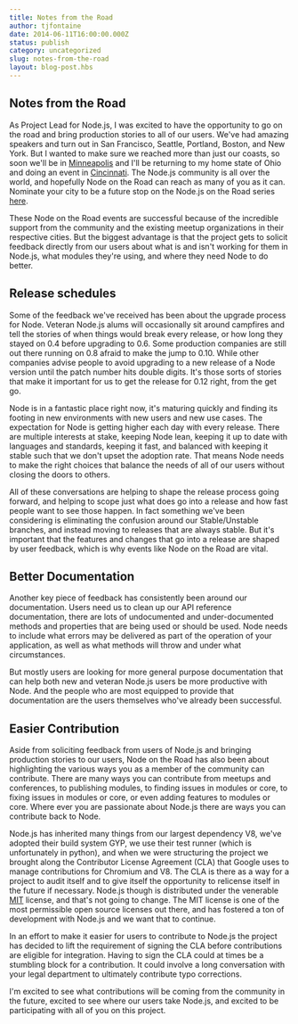 ```yaml
---
title: Notes from the Road
author: tjfontaine
date: 2014-06-11T16:00:00.000Z
status: publish
category: uncategorized
slug: notes-from-the-road
layout: blog-post.hbs
---
```


## Notes from the Road

As Project Lead for Node.js, I was excited to have the opportunity to go on the
road and bring production stories to all of our users. We've had amazing
speakers and turn out in San Francisco, Seattle, Portland, Boston, and New
York. But I wanted to make sure we reached more than just our coasts, so soon
we'll be in
[Minneapolis](http://www.joyent.com/noderoad/cities/minneapolis-6-17-2014) and
I'll be returning to my home state of Ohio and doing an event in
[Cincinnati](http://www.joyent.com/noderoad/cities/cincinnati-6-19-2014). The
Node.js community is all over the world, and hopefully Node on the Road can
reach as many of you as it can. Nominate your city to be a future stop on the
Node.js on the Road series
[here](http://www.joyent.com/noderoad/cities/suggest).

These Node on the Road events are successful because of the incredible support
from the community and the existing meetup organizations in their respective
cities. But the biggest advantage is that the project gets to solicit feedback
directly from our users about what is and isn't working for them in Node.js,
what modules they're using, and where they need Node to do better.

## Release schedules

Some of the feedback we've received has been about the upgrade process for
Node. Veteran Node.js alums will occasionally sit around campfires and tell the
stories of when things would break every release, or how long they stayed on
0.4 before upgrading to 0.6. Some production companies are still out there
running on 0.8 afraid to make the jump to 0.10. While other companies advise
people to avoid upgrading to a new release of a Node version until the patch
number hits double digits. It's those sorts of stories that make it important
for us to get the release for 0.12 right, from the get go.

Node is in a fantastic place right now, it's maturing quickly and finding its
footing in new environments with new users and new use cases. The expectation
for Node is getting higher each day with every release. There are multiple
interests at stake, keeping Node lean, keeping it up to date with languages and
standards, keeping it fast, and balanced with keeping it stable such that we
don't upset the adoption rate. That means Node needs to make the right choices
that balance the needs of all of our users without closing the doors to others.

All of these conversations are helping to shape the release process going
forward, and helping to scope just what does go into a release and how fast
people want to see those happen. In fact something we've been considering is
eliminating the confusion around our Stable/Unstable branches, and instead
moving to releases that are always stable. But it's important that the features
and changes that go into a release are shaped by user feedback, which is why
events like Node on the Road are vital.

## Better Documentation

Another key piece of feedback has consistently been around our documentation.
Users need us to clean up our API reference documentation, there are lots of
undocumented and under-documented methods and properties that are being used or
should be used. Node needs to include what errors may be delivered as part of
the operation of your application, as well as what methods will throw and under
what circumstances.

But mostly users are looking for more general purpose documentation that can
help both new and veteran Node.js users be more productive with Node. And the
people who are most equipped to provide that documentation are the users
themselves who've already been successful.

## Easier Contribution

Aside from soliciting feedback from users of Node.js and bringing production
stories to our users, Node on the Road has also been about highlighting the
various ways you as a member of the community can contribute. There are many
ways you can contribute from meetups and conferences, to publishing modules, to
finding issues in modules or core, to fixing issues in modules or core, or even
adding features to modules or core. Where ever you are passionate about Node.js
there are ways you can contribute back to Node.

Node.js has inherited many things from our largest dependency V8, we've adopted
their build system GYP, we use their test runner (which is unfortunately in
python), and when we were structuring the project we brought along the
Contributor License Agreement (CLA) that Google uses to manage contributions
for Chromium and V8. The CLA is there as a way for a project to audit itself
and to give itself the opportunity to relicense itself in the future if
necessary. Node.js though is distributed under the venerable
[MIT](http://opensource.org/licenses/MIT) license, and that's not going to
change. The MIT license is one of the most permissible open source licenses out
there, and has fostered a ton of development with Node.js and we want that to
continue.

In an effort to make it easier for users to contribute to Node.js the project
has decided to lift the requirement of signing the CLA before contributions are
eligible for integration. Having to sign the CLA could at times be a stumbling
block for a contribution. It could involve a long conversation with your legal
department to ultimately contribute typo corrections.

I'm excited to see what contributions will be coming from the community in the
future, excited to see where our users take Node.js, and excited to be
participating with all of you on this project.

